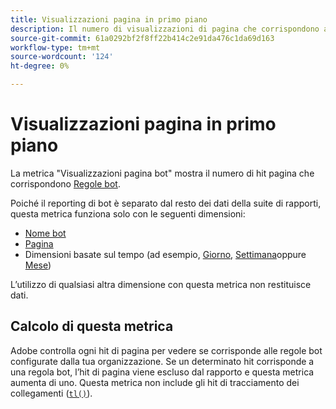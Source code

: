 ```yaml
---
title: Visualizzazioni pagina in primo piano
description: Il numero di visualizzazioni di pagina che corrispondono alle regole di bot.
source-git-commit: 61a0292bf2f8ff22b414c2e91da476c1da69d163
workflow-type: tm+mt
source-wordcount: '124'
ht-degree: 0%

---
```


# Visualizzazioni pagina in primo piano

La metrica &quot;Visualizzazioni pagina bot&quot; mostra il numero di hit pagina che corrispondono [Regole bot](/help/admin/admin/c-manage-report-suites/c-edit-report-suites/general/bot-removal/bot-rules.md).

Poiché il reporting di bot è separato dal resto dei dati della suite di rapporti, questa metrica funziona solo con le seguenti dimensioni:

* [Nome bot](../dimensions/bot-name.md)
* [Pagina](../dimensions/page.md)
* Dimensioni basate sul tempo (ad esempio, [Giorno](../dimensions/day.md), [Settimana](../dimensions/week.md)oppure [Mese](../dimensions/month.md))

L’utilizzo di qualsiasi altra dimensione con questa metrica non restituisce dati.

## Calcolo di questa metrica

Adobe controlla ogni hit di pagina per vedere se corrisponde alle regole bot configurate dalla tua organizzazione. Se un determinato hit corrisponde a una regola bot, l’hit di pagina viene escluso dal rapporto e questa metrica aumenta di uno. Questa metrica non include gli hit di tracciamento dei collegamenti ([`tl()`](/help/implement/vars/functions/tl-method.md)).
